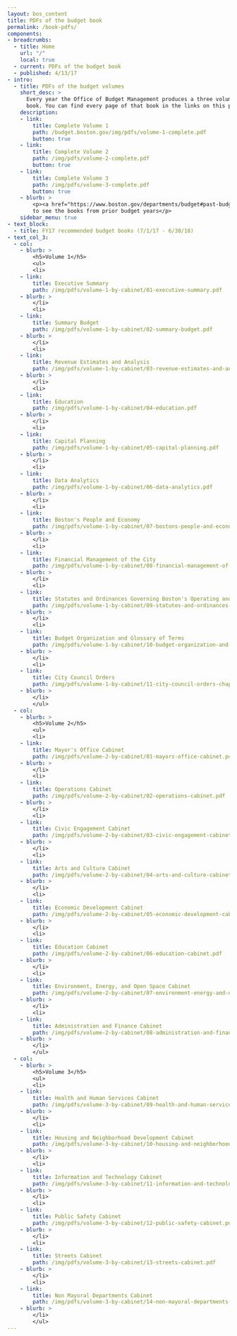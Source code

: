 ```yaml
---
layout: bos_content
title: PDFs of the budget book
permalink: /book-pdfs/
components:
- breadcrumbs:
  - title: Home
    url: "/"
    local: true
  - current: PDFs of the budget book
  - published: 4/13/17
- intro:
  - title: PDFs of the budget volumes
    short_desc: >
      Every year the Office of Budget Management produces a three volume, ~1000+ page physical 
      book. You can find every page of that book in the links on this page. 
    description:
    - link: 
        title: Complete Volume 1
        path: /budget.boston.gov/img/pdfs/volume-1-complete.pdf
        button: true
    - link:
        title: Complete Volume 2
        path: /img/pdfs/volume-2-complete.pdf
        button: true
    - link:
        title: Complete Volume 3
        path: /img/pdfs/volume-3-complete.pdf
        button: true
    - blurb: >
        <p><a href="https://www.boston.gov/departments/budget#past-budgets">Go to Boston.gov</a> 
        to see the books from prior budget years</p>
    sidebar_menu: true
- text_block:
  - title: FY17 recommended budget books (7/1/17 - 6/30/18)
- text_col_3:
  - col:
    - blurb: >
        <h5>Volume 1</h5>
        <ul>
        <li>
    - link:
        title: Executive Summary
        path: /img/pdfs/volume-1-by-cabinet/01-executive-summary.pdf
    - blurb: >
        </li>
        <li>
    - link:
        title: Summary Budget
        path: /img/pdfs/volume-1-by-cabinet/02-summary-budget.pdf
    - blurb: >
        </li>
        <li>
    - link:
        title: Revenue Estimates and Analysis
        path: /img/pdfs/volume-1-by-cabinet/03-revenue-estimates-and-analysis.pdf 
    - blurb: >
        </li>
        <li>
    - link:
        title: Education
        path: /img/pdfs/volume-1-by-cabinet/04-education.pdf
    - blurb: >
        </li>
        <li>
    - link:
        title: Capital Planning
        path: /img/pdfs/volume-1-by-cabinet/05-capital-planning.pdf
    - blurb: >
        </li>
        <li>
    - link:
        title: Data Analytics
        path: /img/pdfs/volume-1-by-cabinet/06-data-analytics.pdf
    - blurb: >
        </li>
        <li>
    - link:
        title: Boston's People and Economy
        path: /img/pdfs/volume-1-by-cabinet/07-bostons-people-and-economy.pdf
    - blurb: >
        </li>
        <li>
    - link:
        title: Financial Management of the City
        path: /img/pdfs/volume-1-by-cabinet/08-financial-management-of-the-city.pdf
    - blurb: >
        </li>
        <li>
    - link:
        title: Statutes and Ordinances Governing Boston's Operating and Capital Budgets
        path: /img/pdfs/volume-1-by-cabinet/09-statutes-and-ordinances-governing-bostons-operating-and-capital-budgets.pdf
    - blurb: >
        </li>
        <li>
    - link:
        title: Budget Organization and Glossary of Terms
        path: /img/pdfs/volume-1-by-cabinet/10-budget-organization-and-glossary-of-terms.pdf
    - blurb: >
        </li>
        <li>
    - link:
        title: City Council Orders
        path: /img/pdfs/volume-1-by-cabinet/11-city-council-orders-chapter.pdf
    - blurb: >
        </li>
        </ul>
  - col:
    - blurb: >
        <h5>Volume 2</h5>
        <ul>
        <li>
    - link:
        title: Mayor's Office Cabinet
        path: /img/pdfs/volume-2-by-cabinet/01-mayors-office-cabinet.pdf
    - blurb: >
        </li>
        <li>
    - link:
        title: Operations Cabinet
        path: /img/pdfs/volume-2-by-cabinet/02-operations-cabinet.pdf
    - blurb: >
        </li>
        <li>
    - link:
        title: Civic Engagement Cabinet
        path: /img/pdfs/volume-2-by-cabinet/03-civic-engagement-cabinet.pdf
    - blurb: >
        </li>
        <li>
    - link:
        title: Arts and Culture Cabinet
        path: /img/pdfs/volume-2-by-cabinet/04-arts-and-culture-cabinet.pdf
    - blurb: >
        </li>
        <li>
    - link:
        title: Economic Development Cabinet
        path: /img/pdfs/volume-2-by-cabinet/05-economic-development-cabinet.pdf
    - blurb: >
        </li>
        <li>
    - link:
        title: Education Cabinet
        path: /img/pdfs/volume-2-by-cabinet/06-education-cabinet.pdf
    - blurb: >
        </li>
        <li>
    - link:
        title: Environment, Energy, and Open Space Cabinet
        path: /img/pdfs/volume-2-by-cabinet/07-environment-energy-and-open-space-cabinet.pdf
    - blurb: >
        </li>
        <li>
    - link:
        title: Administration and Finance Cabinet
        path: /img/pdfs/volume-2-by-cabinet/08-administration-and-finance-cabinet.pdf
    - blurb: >
        </li>
        </ul>
  - col:
    - blurb: >
        <h5>Volume 3</h5>
        <ul>
        <li>
    - link:
        title: Health and Human Services Cabinet
        path: /img/pdfs/volume-3-by-cabinet/09-health-and-human-services-cabinet.pdf
    - blurb: >
        </li>
        <li>
    - link:
        title: Housing and Neighborhood Development Cabinet
        path: /img/pdfs/volume-3-by-cabinet/10-housing-and-neighborhood-development-cabinet.pdf
    - blurb: >
        </li>
        <li>
    - link:
        title: Information and Technology Cabinet
        path: /img/pdfs/volume-3-by-cabinet/11-information-and-technology-cabinet.pdf
    - blurb: >
        </li>
        <li>
    - link:
        title: Public Safety Cabinet
        path: /img/pdfs/volume-3-by-cabinet/12-public-safety-cabinet.pdf
    - blurb: >
        </li>
        <li>
    - link:
        title: Streets Cabinet
        path: /img/pdfs/volume-3-by-cabinet/13-streets-cabinet.pdf
    - blurb: >
        </li>
        <li>
    - link:
        title: Non Mayoral Departments Cabinet
        path: /img/pdfs/volume-3-by-cabinet/14-non-mayoral-departments-cabinet.pdf
    - blurb: >
        </li>
        </ul>
---
```

